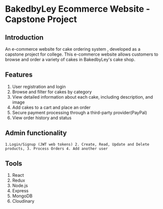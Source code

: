 # BakedbyLey Ecommerce Website - Capstone Project

## Introduction

An e-commerce website for cake ordering system , developed as a capstone project for college. This e-commerce website allows customers to browse and order a variety of cakes in BakedbyLey's cake shop. 

## Features
1. User registration and login
2. Browse and filter for cakes by category
3. View detailed information about each cake, including description, and image
4. Add cakes to a cart and place an order
5. Secure payment processing through a third-party provider(PayPal)
6. View order history and status
    
## Admin functionality
    1.Login/Signup (JWT web tokens) 2. Create, Read, Update and Delete products, 3. Process Orders 4. Add another user

## Tools
1. React
2. Redux
3. Node.js
4. Express
5. MongoDB
6. Cloudinary

